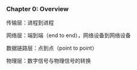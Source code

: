 ### Chapter 0: Overview

传输层：进程到进程

网络层：端到端（end to end），网络设备到网络设备

数据链路层：点到点（point to point）

物理层：数字信号与物理信号的转换